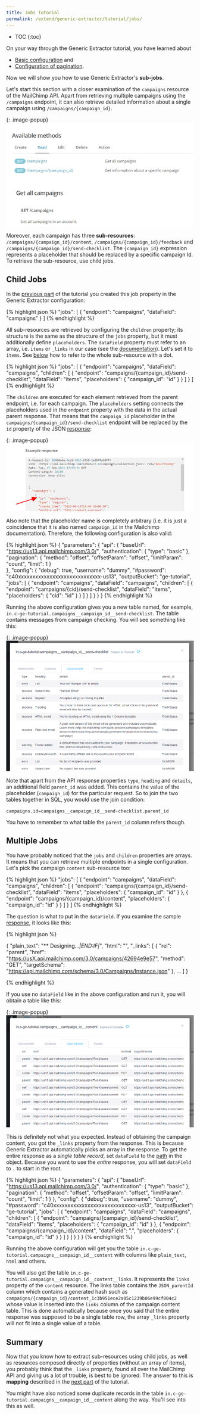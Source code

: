 ```yaml
---
title: Jobs Tutorial
permalink: /extend/generic-extractor/tutorial/jobs/
---
```


* TOC
{:toc}

On your way through the Generic Extractor tutorial, you have learned about

- [Basic configuration](/extend/generic-extractor/tutorial/basic/) and 
- [Configuration of pagination](/extend/generic-extractor/tutorial/pagination/).

Now we will show you how to use Generic Extractor's **sub-jobs**.

Let's start this section with a closer examination of the `campaigns` resource of the MailChimp API. 
Apart from retrieving multiple campaigns using the `/campaigns` endpoint, it can also retrieve detailed 
information about a single campaign using `/campaigns/{campaign_id}`. 

{: .image-popup}
![Screenshot - Mailchimp documentation](/extend/generic-extractor/tutorial/mailchimp-api-docs-1.png)

Moreover, each campaign has three **sub-resources**: 
`/campaigns/{campaign_id}/content`, `/campaigns/{campaign_id}/feedback` 
and `/campaigns/{campaign_id}/send-checklist`. The `{campaign_id}` expression represents a placeholder 
that should be replaced by a specific campaign Id. To retrieve the sub-resource, use child jobs. 

## Child Jobs

In the 
[previous part](/extend/generic-extractor/tutorial/pagination/#running) of the tutorial you created this job 
property in the Generic Extractor configuration:

{% highlight json %}
"jobs": [
    {
        "endpoint": "campaigns",
        "dataField": "campaigns"
    }
]
{% endhighlight %}

All sub-resources are retrieved by configuring the `children` property; its structure is the same as the 
structure of the `jobs` property, but it must additionally define `placeholders`.
The `dataField` property must refer to an array, i.e. `items` or `_links` in our case 
(see the [documentation](http://developer.mailchimp.com/documentation/mailchimp/reference/campaigns/send-checklist/)). 
Let's set it to `items`. See [below](#Multiple_Jobs) how to refer to the whole sub-resource with a dot.

{% highlight json %}
"jobs": [
    {
        "endpoint": "campaigns",
        "dataField": "campaigns",
        "children": [
            {
                "endpoint": "campaigns/{campaign_id}/send-checklist",
                "dataField": "items",
                "placeholders": {
                    "campaign_id": "id"
                }
            }
        ]
    }
]
{% endhighlight %}

The `children` are executed for each element retrieved from the parent endpoint, i.e. for each campaign.
The `placeholders` setting connects the placeholders used in the `endpoint` property with 
the data in the actual parent response. 
That means that the `campaign_id` placeholder in the `campaigns/{campaign_id}/send-checklist` endpoint 
will be replaced by the `id` property of the JSON [response](http://developer.mailchimp.com/documentation/mailchimp/reference/campaigns/): 

{: .image-popup}
![Screenshot - Mailchimp docs](/extend/generic-extractor/tutorial/mailchimp-api-docs-2.png)

Also note that the placeholder name is completely arbitrary (i.e. it is just a coincidence that
it is also named `campaign_id` in the Mailchimp documentation). Therefore, the following configuration is 
also valid:

{% highlight json %}
{
    "parameters": {
        "api": {
            "baseUrl": "https://us13.api.mailchimp.com/3.0/",
            "authentication": {
                "type": "basic"
            },
            "pagination": {
                "method": "offset",
                "offsetParam": "offset",
                "limitParam": "count",
                "limit": 1
            }            
        },
        "config": {
            "debug": true,
            "username": "dummy",
            "#password": "c40xxxxxxxxxxxxxxxxxxxxxxxxxxxxx-us13",
            "outputBucket": "ge-tutorial",
            "jobs": [
                {
                    "endpoint": "campaigns",
                    "dataField": "campaigns",
                    "children": [
                        {
                            "endpoint": "campaigns/{cid}/send-checklist",
                            "dataField": "items",
                            "placeholders": {
                                "cid": "id"
                            }
                        }
                    ]
                }
            ]
        }
    }
}
{% endhighlight %}

Running the above configuration gives you a new table named, for example, 
`in.c-ge-tutorial.campaigns__campaign_id__send-checklist`. The table
contains messages from campaign checking. You will see something like this:

{: .image-popup}
![Screenshot - Job Table](/extend/generic-extractor/tutorial/job-table-1.png)

Note that apart from the API response properties `type`, `heading` and `details`, an additional field 
`parent_id` was added. This contains the value of the placeholder (`campaign_id`) for the particular 
request. So to join the two tables together in SQL, you would use the join condition: 

    campaigns.id=campaigns__campaign_id__send-checklist.parent_id

You have to remember to what table the `parent_id` column refers though.

## Multiple Jobs
You have probably noticed that the `jobs` and `children` properties are arrays. It means that you can retrieve multiple 
endpoints in a single configuration. Let's pick the campaign `content` sub-resource too:

{% highlight json %}
"jobs": [
    {
        "endpoint": "campaigns",
        "dataField": "campaigns",
        "children": [
            {
                "endpoint": "campaigns/{campaign_id}/send-checklist",
                "dataField": "items",
                "placeholders": {
                    "campaign_id": "id"
                }
            },
            {
                "endpoint": "campaigns/{campaign_id}/content",
                "placeholders": {
                    "campaign_id": "id"
                }
            }
        ]
    }
]
{% endhighlight %}

The question is what to put in the `dataField`. If you examine the sample [response](http://developer.mailchimp.com/documentation/mailchimp/reference/campaigns/content/),
it looks like this:

{% highlight json %}

{
  "plain_text": "** Designing...*|END:IF|*",
  "html": "<!DOCTYPE html...</html>",
  "_links": [
    {
      "rel": "parent",
      "href": "https://usX.api.mailchimp.com/3.0/campaigns/42694e9e57",
      "method": "GET",
      "targetSchema": "https://api.mailchimp.com/schema/3.0/Campaigns/Instance.json"
    },
    ...
  ]
}

{% endhighlight %}

If you use no `dataField` like in the above configuration and run it, you will obtain a table like this:

{: .image-popup}
![Screenshot - Job Table](/extend/generic-extractor/tutorial/job-table-2.png)

This is definitely not what you expected. Instead of obtaining the campaign content, you 
got the `_links` property from the response. This is because Generic Extractor automatically 
picks an array in the response. To get the entire response as a *single table record*, set `dataField` 
to the [path](/extend/generic-extractor/tutorial/json/#references) in the object. Because you want to use the *entire* response, you will set `dataField` to `.` to start in the root.

{% highlight json %}
{
    "parameters": {
        "api": {
            "baseUrl": "https://us13.api.mailchimp.com/3.0/",
            "authentication": {
                "type": "basic"
            },
            "pagination": {
                "method": "offset",
                "offsetParam": "offset",
                "limitParam": "count",
                "limit": 1
            }
        },
        "config": {
            "debug": true,
            "username": "dummy",
            "#password": "c40xxxxxxxxxxxxxxxxxxxxxxxxxxxxx-us13",
            "outputBucket": "ge-tutorial",
            "jobs": [
                {
                    "endpoint": "campaigns",
                    "dataField": "campaigns",
                    "children": [
                        {
                            "endpoint": "campaigns/{campaign_id}/send-checklist",
                            "dataField": "items",
                            "placeholders": {
                                "campaign_id": "id"
                            }
                        },
                        {
                            "endpoint": "campaigns/{campaign_id}/content",
                            "dataField": ".",
                            "placeholders": {
                                "campaign_id": "id"
                            }
                        }
                    ]
                }
            ]
        }
    }
}
{% endhighlight %}

Running the above configuration will get you the table `in.c-ge-tutorial.campaigns__campaign_id__content`
with columns like `plain_text`, `html` and others. 

You will also get the table `in.c-ge-tutorial.campaigns__campaign_id__content__links`. It 
represents the `links` property of the `content` resource. The links table contains the 
`JSON_parentId` column which contains a generated hash such as 
`campaigns/{campaign_id}/content_1c3b951ece2a05c1239b06e99cf804c2` whose value is inserted into
the `links` column of the campaign content table. This is done automatically because once
you said that the entire response was supposed to be a single table row, the array `_links` 
property will not fit into a single value of a table.

## Summary
Now that you know how to extract sub-resources using child jobs, as well as resources composed directly of 
properties (without an array of items), you probably think that the `_links` property, found all over the 
MailChimp API and giving us a lot of trouble, is best to be ignored. The answer to this is 
**mapping** described in the [next part](/extend/generic-extractor/tutorial/mapping/) of the tutorial. 

You might have also noticed some duplicate records in the table `in.c-ge-tutorial.campaigns__campaign_id__content` 
along the way. You'll see into this as well.